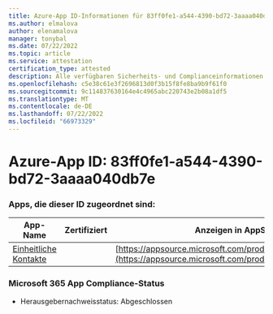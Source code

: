 ```yaml
---
title: Azure-App ID-Informationen für 83ff0fe1-a544-4390-bd72-3aaaa040db7e
ms.author: elmalova
author: elenamalova
manager: tonybal
ms.date: 07/22/2022
ms.topic: article
ms.service: attestation
certification_type: attested
description: Alle verfügbaren Sicherheits- und Complianceinformationen für 83ff0fe1-a544-4390-bd72-3aaaa040db7e.
ms.openlocfilehash: c5e38c61e3f2696813d0f3b15f8fe8ba9b9f61f0
ms.sourcegitcommit: 9c114837630164e4c4965abc220743e2b08a1df5
ms.translationtype: MT
ms.contentlocale: de-DE
ms.lasthandoff: 07/22/2022
ms.locfileid: "66973329"
---
```

# <a name="azure-app-id-83ff0fe1-a544-4390-bd72-3aaaa040db7e"></a>Azure-App ID: 83ff0fe1-a544-4390-bd72-3aaaa040db7e


### <a name="apps-associated-with-this-id"></a>Apps, die dieser ID zugeordnet sind:
| **App-Name** | **Zertifiziert** | **Anzeigen in AppSource** |
|--------------|---------------|-----------------------|
| [Einheitliche Kontakte](../forward/WA200003877.md) |  | [https://appsource.microsoft.com/product/office/WA200003877](https://appsource.microsoft.com/product/office/WA200003877) |

### <a name="microsoft-365-app-compliance-status"></a>Microsoft 365 App Compliance-Status
- Herausgebernachweisstatus: Abgeschlossen
